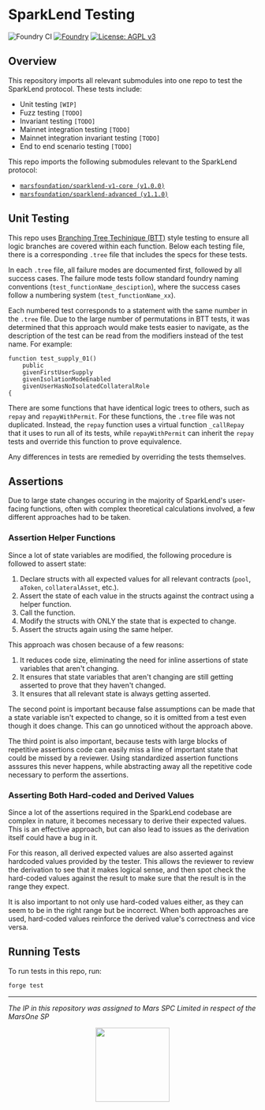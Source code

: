# SparkLend Testing

![Foundry CI](https://github.com/marsfoundation/sparklend-testing/actions/workflows/ci.yml/badge.svg)
[![Foundry][foundry-badge]][foundry]
[![License: AGPL v3](https://img.shields.io/badge/License-AGPL%20v3-blue.svg)](https://github.com/marsfoundation/sparklend-testing/blob/master/LICENSE)

[foundry]: https://getfoundry.sh/
[foundry-badge]: https://img.shields.io/badge/Built%20with-Foundry-FFDB1C.svg

## Overview

This repository imports all relevant submodules into one repo to test the SparkLend protocol. These tests include:
- Unit testing `[WIP]`
- Fuzz testing `[TODO]`
- Invariant testing `[TODO]`
- Mainnet integration testing `[TODO]`
- Mainnet integration invariant testing `[TODO]`
- End to end scenario testing `[TODO]`

This repo imports the following submodules relevant to the SparkLend protocol:
- [`marsfoundation/sparklend-v1-core (v1.0.0)`](https://github.com/marsfoundation/sparklend-v1-core/tree/master)
- [`marsfoundation/sparklend-advanced (v1.1.0)`](https://github.com/marsfoundation/sparklend-advanced/tree/master)

## Unit Testing
This repo uses [Branching Tree Techinique (BTT)](https://github.com/PaulRBerg/btt-examples?tab=readme-ov-file) style testing to ensure all logic branches are covered within each function. Below each testing file, there is a corresponding `.tree` file that includes the specs for these tests. 

In each `.tree` file, all failure modes are documented first, followed by all success cases.  The failure mode tests follow standard foundry naming conventions (`test_functionName_desciption`), where the success cases follow a numbering system (`test_functionName_xx`). 

Each numbered test corresponds to a statement with the same number in the `.tree` file. Due to the large number of permutations in BTT tests, it was determined that this approach would make tests easier to navigate, as the description of the test can be read from the modifiers instead of the test name. For example:

```solidity
function test_supply_01()
    public
    givenFirstUserSupply
    givenIsolationModeEnabled
    givenUserHasNoIsolatedCollateralRole
{
```

There are some functions that have identical logic trees to others, such as `repay` and `repayWithPermit`. For these functions, the `.tree` file was not duplicated. Instead, the `repay` function uses a virtual function `_callRepay` that it uses to run all of its tests, while `repayWithPermit` can inherit the `repay` tests and override this function to prove equivalence. 

Any differences in tests are remedied by overriding the tests themselves.

## Assertions

Due to large state changes occuring in the majority of SparkLend's user-facing functions, often with complex theoretical calculations involved, a few different approaches had to be taken.

### Assertion Helper Functions

Since a lot of state variables are modified, the following procedure is followed to assert state:
1. Declare structs with all expected values for all relevant contracts (`pool`, `aToken`, `collateralAsset`, etc.).
2. Assert the state of each value in the structs against the contract using a helper function.
3. Call the function.
4. Modify the structs with ONLY the state that is expected to change.
5. Assert the structs again using the same helper.

This approach was chosen because of a few reasons:
1. It reduces code size, eliminating the need for inline assertions of state variables that aren't changing.
2. It ensures that state variables that aren't changing are still getting asserted to prove that they haven't changed.
3. It ensures that all relevant state is always getting asserted.

The second point is important because false assumptions can be made that a state variable isn't expected to change, so it is omitted from a test even though it does change. This can go unnoticed without the approach above.

The third point is also important, because tests with large blocks of repetitive assertions code can easily miss a line of important state that could be missed by a reviewer. Using standardized assertion functions asssures this never happens, while abstracting away all the repetitive code necessary to perform the assertions.

### Asserting Both Hard-coded and Derived Values

Since a lot of the assertions required in the SparkLend codebase are complex in nature, it becomes necessary to derive their expected values. This is an effective approach, but can also lead to issues as the derivation itself could have a bug in it. 

For this reason, all derived expected values are also asserted against hardcoded values provided by the tester. This allows the reviewer to review the derivation to see that it makes logical sense, and then spot check the hard-coded values against the result to make sure that the result is in the range they expect. 

It is also important to not only use hard-coded values either, as they can seem to be in the right range but be incorrect. When both approaches are used, hard-coded values reinforce the derived value's correctness and vice versa.

## Running Tests

To run tests in this repo, run:

```bash
forge test
```

***
*The IP in this repository was assigned to Mars SPC Limited in respect of the MarsOne SP*

<p align="center">
  <img src="https://1827921443-files.gitbook.io/~/files/v0/b/gitbook-x-prod.appspot.com/o/spaces%2FjvdfbhgN5UCpMtP1l8r5%2Fuploads%2Fgit-blob-c029bb6c918f8c042400dbcef7102c4e5c1caf38%2Flogomark%20colour.svg?alt=media" height="150" />
</p>
